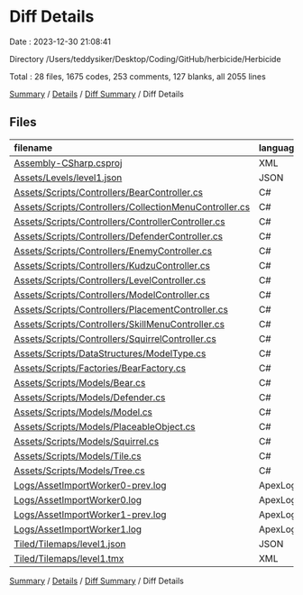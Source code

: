 # Diff Details

Date : 2023-12-30 21:08:41

Directory /Users/teddysiker/Desktop/Coding/GitHub/herbicide/Herbicide

Total : 28 files,  1675 codes, 253 comments, 127 blanks, all 2055 lines

[Summary](results.md) / [Details](details.md) / [Diff Summary](diff.md) / Diff Details

## Files
| filename | language | code | comment | blank | total |
| :--- | :--- | ---: | ---: | ---: | ---: |
| [Assembly-CSharp.csproj](/Assembly-CSharp.csproj) | XML | 3 | 0 | 0 | 3 |
| [Assets/Levels/level1.json](/Assets/Levels/level1.json) | JSON | -13 | 0 | 0 | -13 |
| [Assets/Scripts/Controllers/BearController.cs](/Assets/Scripts/Controllers/BearController.cs) | C# | 129 | 83 | 35 | 247 |
| [Assets/Scripts/Controllers/CollectionMenuController.cs](/Assets/Scripts/Controllers/CollectionMenuController.cs) | C# | 63 | 60 | 20 | 143 |
| [Assets/Scripts/Controllers/ControllerController.cs](/Assets/Scripts/Controllers/ControllerController.cs) | C# | 6 | 0 | 0 | 6 |
| [Assets/Scripts/Controllers/DefenderController.cs](/Assets/Scripts/Controllers/DefenderController.cs) | C# | 2 | 0 | 0 | 2 |
| [Assets/Scripts/Controllers/EnemyController.cs](/Assets/Scripts/Controllers/EnemyController.cs) | C# | 2 | 0 | 0 | 2 |
| [Assets/Scripts/Controllers/KudzuController.cs](/Assets/Scripts/Controllers/KudzuController.cs) | C# | 1 | 2 | 2 | 5 |
| [Assets/Scripts/Controllers/LevelController.cs](/Assets/Scripts/Controllers/LevelController.cs) | C# | 1 | 0 | 0 | 1 |
| [Assets/Scripts/Controllers/ModelController.cs](/Assets/Scripts/Controllers/ModelController.cs) | C# | 2 | 7 | 5 | 14 |
| [Assets/Scripts/Controllers/PlacementController.cs](/Assets/Scripts/Controllers/PlacementController.cs) | C# | 3 | 0 | 1 | 4 |
| [Assets/Scripts/Controllers/SkillMenuController.cs](/Assets/Scripts/Controllers/SkillMenuController.cs) | C# | -62 | -60 | -20 | -142 |
| [Assets/Scripts/Controllers/SquirrelController.cs](/Assets/Scripts/Controllers/SquirrelController.cs) | C# | 1 | 0 | 0 | 1 |
| [Assets/Scripts/DataStructures/ModelType.cs](/Assets/Scripts/DataStructures/ModelType.cs) | C# | 1 | 0 | 0 | 1 |
| [Assets/Scripts/Factories/BearFactory.cs](/Assets/Scripts/Factories/BearFactory.cs) | C# | 75 | 77 | 26 | 178 |
| [Assets/Scripts/Models/Bear.cs](/Assets/Scripts/Models/Bear.cs) | C# | 41 | 80 | 25 | 146 |
| [Assets/Scripts/Models/Defender.cs](/Assets/Scripts/Models/Defender.cs) | C# | 10 | -4 | 2 | 8 |
| [Assets/Scripts/Models/Model.cs](/Assets/Scripts/Models/Model.cs) | C# | 4 | 4 | 1 | 9 |
| [Assets/Scripts/Models/PlaceableObject.cs](/Assets/Scripts/Models/PlaceableObject.cs) | C# | 1 | 0 | 3 | 4 |
| [Assets/Scripts/Models/Squirrel.cs](/Assets/Scripts/Models/Squirrel.cs) | C# | 4 | 4 | 1 | 9 |
| [Assets/Scripts/Models/Tile.cs](/Assets/Scripts/Models/Tile.cs) | C# | 6 | 0 | 1 | 7 |
| [Assets/Scripts/Models/Tree.cs](/Assets/Scripts/Models/Tree.cs) | C# | 6 | 0 | 1 | 7 |
| [Logs/AssetImportWorker0-prev.log](/Logs/AssetImportWorker0-prev.log) | ApexLog | 4,060 | 0 | 69 | 4,129 |
| [Logs/AssetImportWorker0.log](/Logs/AssetImportWorker0.log) | ApexLog | -3,220 | 0 | -57 | -3,277 |
| [Logs/AssetImportWorker1-prev.log](/Logs/AssetImportWorker1-prev.log) | ApexLog | 3,808 | 0 | 69 | 3,877 |
| [Logs/AssetImportWorker1.log](/Logs/AssetImportWorker1.log) | ApexLog | -3,210 | 0 | -57 | -3,267 |
| [Tiled/Tilemaps/level1.json](/Tiled/Tilemaps/level1.json) | JSON | -48 | 0 | 0 | -48 |
| [Tiled/Tilemaps/level1.tmx](/Tiled/Tilemaps/level1.tmx) | XML | -1 | 0 | 0 | -1 |

[Summary](results.md) / [Details](details.md) / [Diff Summary](diff.md) / Diff Details